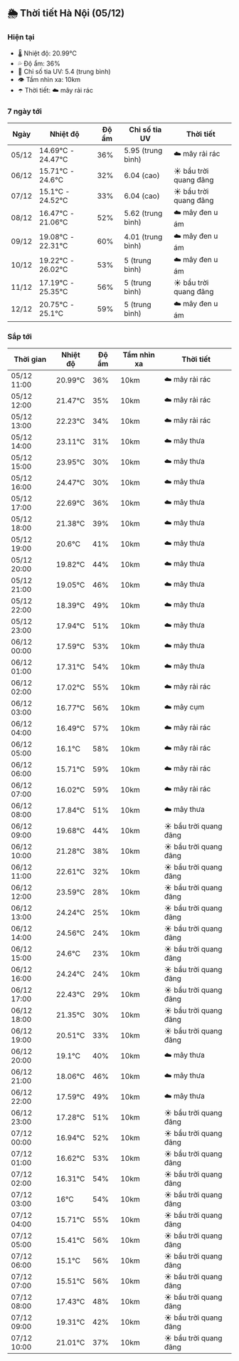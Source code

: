 ## 🌦️ Thời tiết Hà Nội (05/12)

### Hiện tại

- 🌡️ Nhiệt độ: 20.99℃
- 💦 Độ ẩm: 36%
- 🌟 Chỉ số tia UV: 5.4 (trung bình)
- 👁️ Tầm nhìn xa: 10km
- ☂️ Thời tiết: ☁️ mây rải rác

### 7 ngày tới

| Ngày | Nhiệt độ | Độ ẩm | Chỉ số tia UV | Thời tiết |
| --- | --- | --- | --- | --- |
| 05/12 | 14.69℃ - 24.47℃ | 36% | 5.95 (trung bình) | ☁️ mây rải rác |
| 06/12 | 15.71℃ - 24.6℃ | 32% | 6.04 (cao) | ☀️ bầu trời quang đãng |
| 07/12 | 15.1℃ - 24.52℃ | 33% | 6.04 (cao) | ☀️ bầu trời quang đãng |
| 08/12 | 16.47℃ - 21.06℃ | 52% | 5.62 (trung bình) | ☁️ mây đen u ám |
| 09/12 | 19.08℃ - 22.31℃ | 60% | 4.01 (trung bình) | ☁️ mây đen u ám |
| 10/12 | 19.22℃ - 26.02℃ | 53% | 5 (trung bình) | ☁️ mây đen u ám |
| 11/12 | 17.19℃ - 25.35℃ | 56% | 5 (trung bình) | ☀️ bầu trời quang đãng |
| 12/12 | 20.75℃ - 25.1℃ | 59% | 5 (trung bình) | ☁️ mây đen u ám |

### Sắp tới

| Thời gian | Nhiệt độ | Độ ẩm | Tầm nhìn xa | Thời tiết |
| --- | --- | --- | --- | --- |
| 05/12 11:00 | 20.99℃ | 36% | 10km | ☁️ mây rải rác |
| 05/12 12:00 | 21.47℃ | 35% | 10km | ☁️ mây rải rác |
| 05/12 13:00 | 22.23℃ | 34% | 10km | ☁️ mây rải rác |
| 05/12 14:00 | 23.11℃ | 31% | 10km | ☁️ mây thưa |
| 05/12 15:00 | 23.95℃ | 30% | 10km | ☁️ mây thưa |
| 05/12 16:00 | 24.47℃ | 30% | 10km | ☁️ mây thưa |
| 05/12 17:00 | 22.69℃ | 36% | 10km | ☁️ mây thưa |
| 05/12 18:00 | 21.38℃ | 39% | 10km | ☁️ mây thưa |
| 05/12 19:00 | 20.6℃ | 41% | 10km | ☁️ mây thưa |
| 05/12 20:00 | 19.82℃ | 44% | 10km | ☁️ mây thưa |
| 05/12 21:00 | 19.05℃ | 46% | 10km | ☁️ mây thưa |
| 05/12 22:00 | 18.39℃ | 49% | 10km | ☁️ mây thưa |
| 05/12 23:00 | 17.94℃ | 51% | 10km | ☁️ mây thưa |
| 06/12 00:00 | 17.59℃ | 53% | 10km | ☁️ mây thưa |
| 06/12 01:00 | 17.31℃ | 54% | 10km | ☁️ mây thưa |
| 06/12 02:00 | 17.02℃ | 55% | 10km | ☁️ mây rải rác |
| 06/12 03:00 | 16.77℃ | 56% | 10km | ☁️ mây cụm |
| 06/12 04:00 | 16.49℃ | 57% | 10km | ☁️ mây rải rác |
| 06/12 05:00 | 16.1℃ | 58% | 10km | ☁️ mây rải rác |
| 06/12 06:00 | 15.71℃ | 59% | 10km | ☁️ mây rải rác |
| 06/12 07:00 | 16.02℃ | 59% | 10km | ☁️ mây rải rác |
| 06/12 08:00 | 17.84℃ | 51% | 10km | ☁️ mây thưa |
| 06/12 09:00 | 19.68℃ | 44% | 10km | ☀️ bầu trời quang đãng |
| 06/12 10:00 | 21.28℃ | 38% | 10km | ☀️ bầu trời quang đãng |
| 06/12 11:00 | 22.61℃ | 32% | 10km | ☀️ bầu trời quang đãng |
| 06/12 12:00 | 23.59℃ | 28% | 10km | ☀️ bầu trời quang đãng |
| 06/12 13:00 | 24.24℃ | 25% | 10km | ☀️ bầu trời quang đãng |
| 06/12 14:00 | 24.56℃ | 24% | 10km | ☀️ bầu trời quang đãng |
| 06/12 15:00 | 24.6℃ | 23% | 10km | ☀️ bầu trời quang đãng |
| 06/12 16:00 | 24.24℃ | 24% | 10km | ☀️ bầu trời quang đãng |
| 06/12 17:00 | 22.43℃ | 29% | 10km | ☀️ bầu trời quang đãng |
| 06/12 18:00 | 21.35℃ | 30% | 10km | ☀️ bầu trời quang đãng |
| 06/12 19:00 | 20.51℃ | 33% | 10km | ☀️ bầu trời quang đãng |
| 06/12 20:00 | 19.1℃ | 40% | 10km | ☁️ mây thưa |
| 06/12 21:00 | 18.06℃ | 46% | 10km | ☁️ mây thưa |
| 06/12 22:00 | 17.59℃ | 49% | 10km | ☁️ mây thưa |
| 06/12 23:00 | 17.28℃ | 51% | 10km | ☀️ bầu trời quang đãng |
| 07/12 00:00 | 16.94℃ | 52% | 10km | ☀️ bầu trời quang đãng |
| 07/12 01:00 | 16.62℃ | 53% | 10km | ☀️ bầu trời quang đãng |
| 07/12 02:00 | 16.31℃ | 54% | 10km | ☀️ bầu trời quang đãng |
| 07/12 03:00 | 16℃ | 54% | 10km | ☀️ bầu trời quang đãng |
| 07/12 04:00 | 15.71℃ | 55% | 10km | ☀️ bầu trời quang đãng |
| 07/12 05:00 | 15.41℃ | 56% | 10km | ☀️ bầu trời quang đãng |
| 07/12 06:00 | 15.1℃ | 56% | 10km | ☀️ bầu trời quang đãng |
| 07/12 07:00 | 15.51℃ | 56% | 10km | ☀️ bầu trời quang đãng |
| 07/12 08:00 | 17.43℃ | 48% | 10km | ☀️ bầu trời quang đãng |
| 07/12 09:00 | 19.31℃ | 42% | 10km | ☀️ bầu trời quang đãng |
| 07/12 10:00 | 21.01℃ | 37% | 10km | ☀️ bầu trời quang đãng |
